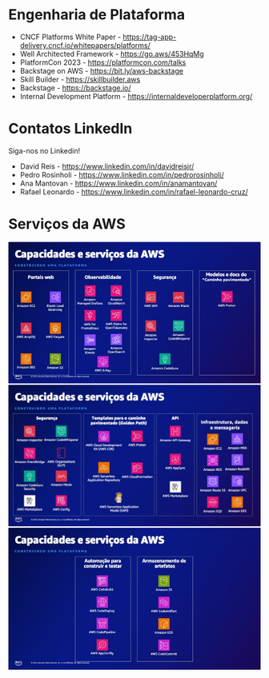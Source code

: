 # Engenharia de Plataforma

* CNCF Platforms White Paper - https://tag-app-delivery.cncf.io/whitepapers/platforms/
* Well Architected Framework - https://go.aws/453HqMg
* PlatformCon 2023 - https://platformcon.com/talks
* Backstage on AWS - https://bit.ly/aws-backstage
* Skill Builder - https://skillbuilder.aws
* Backstage - https://backstage.io/
* Internal Development Platform - https://internaldeveloperplatform.org/

# Contatos LinkedIn

Siga-nos no Linkedin!

* David Reis - https://www.linkedin.com/in/davidreisjr/
* Pedro Rosinholi - https://www.linkedin.com/in/pedrorosinholi/
* Ana Mantovan - https://www.linkedin.com/in/anamantovan/
* Rafael Leonardo - https://www.linkedin.com/in/rafael-leonardo-cruz/


# Serviços da AWS

![CNCF: Capacidades i](./cap-01.jpg)
![CNCF: Capacidades ii](./cap-02.jpg)
![CNCF: Capacidades iii](./cap-03.jpg)
